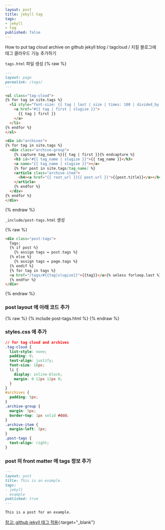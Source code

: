 ```yaml
---
layout: post
title: jekyll tag
tags:
- jekyll
- tag
published: false
---
```



How to put tag cloud archive on github jekyll blog / tagcloud / 지킬 블로그에 태그 클라우드 기능 추가하기



`tags.html` 파일 생성
{% raw %}
```markdown
---
layout: page
permalink: /tags/
---

<ul class="tag-cloud">
{% for tag in site.tags %}
  <li style="font-size: {{ tag | last | size | times: 100 | divided_by: site.tags.size | plus: 70  }}%">
    <a href="#{{ tag | first | slugize }}">
      {{ tag | first }}
    </a>
  </li>
{% endfor %}
</ul>

<div id="archives">
{% for tag in site.tags %}
  <div class="archive-group">
    {% capture tag_name %}{{ tag | first }}{% endcapture %}
    <h3 id="#{{ tag_name | slugize }}">{{ tag_name }}</h3>
    <a name="{{ tag_name | slugize }}"></a>
    {% for post in site.tags[tag_name] %}
    <article class="archive-item">
      <h4><a href="{{ root_url }}{{ post.url }}">{{post.title}}</a></h4>
    </article>
    {% endfor %}
  </div>
{% endfor %}
</div>
```
{% endraw %}

`_include/post-tags.html` 생성

{% raw %}
```markdown
<div class="post-tags">
  Tags:
  {% if post %}
    {% assign tags = post.tags %}
  {% else %}
    {% assign tags = page.tags %}
  {% endif %}
  {% for tag in tags %}
  <a href="/tags/#{{tag|slugize}}">{{tag}}</a>{% unless forloop.last %},{% endunless %}
  {% endfor %}
</div>
```
{% endraw %}


### post layout 에 아래 코드 추가

{% raw %}
    {% include post-tags.html %}
{% endraw %}


### styles.css 에 추가

```css
// for tag cloud and archives
.tag-cloud {
  list-style: none;
  padding: 0;
  text-align: justify;
  font-size: 16px;
  li {
    display: inline-block;
    margin: 0 12px 12px 0;
  }
}
#archives {
  padding: 5px;
}
.archive-group {
  margin: 5px;
  border-top: 1px solid #ddd;
}
.archive-item {
  margin-left: 5px;
}
.post-tags {
  text-align: right;
}
```

### post 의 front matter 에 tags 정보 추가

```markdown
---
layout: post
title: This is an example.
tags:
- jekyll
- example
published: true
---

This is a post for an example.
```

[참고: github jekyll 태그 적용](http://blog.meinside.pe.kr/Adding-tag-cloud-and-archives-page-to-Jekyll/){:target="_blank"}